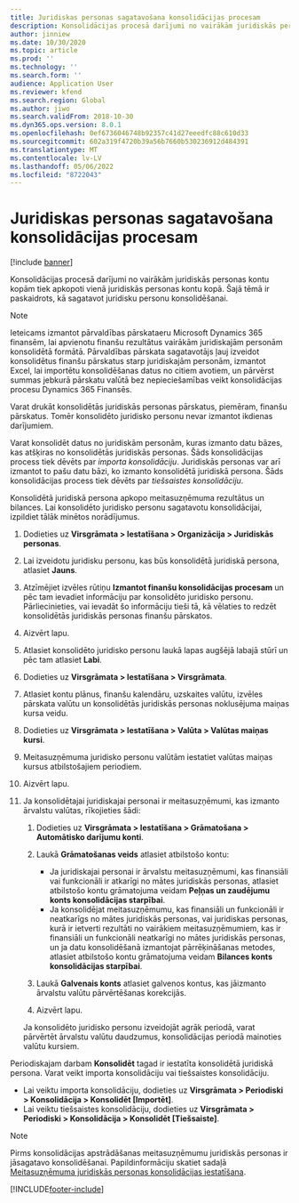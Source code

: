 ```yaml
---
title: Juridiskas personas sagatavošana konsolidācijas procesam
description: Konsolidācijas procesā darījumi no vairākām juridiskās personas kontu kopām tiek apkopoti vienā juridiskās personas kontu kopā. Šajā tēmā ir paskaidrots, kā sagatavot juridisku personu konsolidēšanai.
author: jinniew
ms.date: 10/30/2020
ms.topic: article
ms.prod: ''
ms.technology: ''
ms.search.form: ''
audience: Application User
ms.reviewer: kfend
ms.search.region: Global
ms.author: jiwo
ms.search.validFrom: 2018-10-30
ms.dyn365.ops.version: 8.0.1
ms.openlocfilehash: 0ef6736046748b92357c41d27eeedfc88c610d33
ms.sourcegitcommit: 602a319f4720b39a56b7660b530236912d484391
ms.translationtype: MT
ms.contentlocale: lv-LV
ms.lasthandoff: 05/06/2022
ms.locfileid: "8722043"
---
```

# <a name="prepare-a-legal-entity-for-the-consolidation-process"></a>Juridiskas personas sagatavošana konsolidācijas procesam

[!include [banner](../includes/banner.md)]

Konsolidācijas procesā darījumi no vairākām juridiskās personas kontu kopām tiek apkopoti vienā juridiskās personas kontu kopā. Šajā tēmā ir paskaidrots, kā sagatavot juridisku personu konsolidēšanai.

> [!NOTE]
> Ieteicams izmantot pārvaldības pārskataeru Microsoft Dynamics 365 finansēm, lai apvienotu finanšu rezultātus vairākām juridiskajām personām konsolidētā formātā. Pārvaldības pārskata sagatavotājs ļauj izveidot konsolidētus finanšu pārskatus starp juridiskajām personām, izmantot Excel, lai importētu konsolidēšanas datus no citiem avotiem, un pārvērst summas jebkurā pārskatu valūtā bez nepieciešamības veikt konsolidācijas procesu Dynamics 365 Finansēs.

Varat drukāt konsolidētās juridiskās personas pārskatus, piemēram, finanšu pārskatus. Tomēr konsolidēto juridisko personu nevar izmantot ikdienas darījumiem.

Varat konsolidēt datus no juridiskām personām, kuras izmanto datu bāzes, kas atšķiras no konsolidētās juridiskās personas. Šāds konsolidācijas process tiek dēvēts par *importa konsolidāciju*. Juridiskās personas var arī izmantot to pašu datu bāzi, ko izmanto konsolidētā juridiskā persona. Šāds konsolidācijas process tiek dēvēts par *tiešsaistes konsolidāciju*.

Konsolidētā juridiskā persona apkopo meitasuzņēmuma rezultātus un bilances. Lai konsolidēto juridisko personu sagatavotu konsolidācijai, izpildiet tālāk minētos norādījumus.

1. Dodieties uz **Virsgrāmata \> Iestatīšana \> Organizācija \> Juridiskās personas**.
2. Lai izveidotu juridisku personu, kas būs konsolidētā juridiskā persona, atlasiet **Jauns**.
3. Atzīmējiet izvēles rūtiņu **Izmantot finanšu konsolidācijas procesam** un pēc tam ievadiet informāciju par konsolidēto juridisko personu. Pārliecinieties, vai ievadāt šo informāciju tieši tā, kā vēlaties to redzēt konsolidētās juridiskās personas finanšu pārskatos.
4. Aizvērt lapu.
5. Atlasiet konsolidēto juridisko personu laukā lapas augšējā labajā stūrī un pēc tam atlasiet **Labi**.
6. Dodieties uz **Virsgrāmata \> Iestatīšana \> Virsgrāmata**.
7. Atlasiet kontu plānus, finanšu kalendāru, uzskaites valūtu, izvēles pārskata valūtu un konsolidētās juridiskās personas noklusējuma maiņas kursa veidu. 
8. Dodieties uz **Virsgrāmata \> Iestatīšana \> Valūta \> Valūtas maiņas kursi**.
9. Meitasuzņēmuma juridisko personu valūtām iestatiet valūtas maiņas kursus atbilstošajiem periodiem.
10. Aizvērt lapu.
11. Ja konsolidētajai juridiskajai personai ir meitasuzņēmumi, kas izmanto ārvalstu valūtas, rīkojieties šādi:

    1. Dodieties uz **Virsgrāmata \> Iestatīšana \> Grāmatošana \> Automātisko darījumu konti**.
    2. Laukā **Grāmatošanas veids** atlasiet atbilstošo kontu:

        - Ja juridiskajai personai ir ārvalstu meitasuzņēmumi, kas finansiāli vai funkcionāli ir atkarīgi no mātes juridiskās personas, atlasiet atbilstošo kontu grāmatojuma veidam **Peļņas un zaudējumu konts konsolidācijas starpībai**.
        - Ja konsolidējat meitasuzņēmumu, kas finansiāli un funkcionāli ir neatkarīgs no mātes juridiskās personas, vai juridiskas personas, kurā ir ietverti rezultāti no vairākiem meitasuzņēmumiem, kas ir finansiāli un funkcionāli neatkarīgi no mātes juridiskās personas, un ja datu konsolidēšanā izmantojat pārrēķināšanas metodes, atlasiet atbilstošo kontu grāmatojuma veidam **Bilances konts konsolidācijas starpībai**.

    3. Laukā **Galvenais konts** atlasiet galvenos kontus, kas jāizmanto ārvalstu valūtu pārvērtēšanas korekcijās.
    4. Aizvērt lapu.

    Ja konsolidēto juridisko personu izveidojāt agrāk periodā, varat pārvērtēt ārvalstu valūtu daudzumus, konsolidācijas periodā mainoties valūtu kursiem.

Periodiskajam darbam **Konsolidēt** tagad ir iestatīta konsolidētā juridiskā persona. Varat veikt importa konsolidāciju vai tiešsaistes konsolidāciju.

- Lai veiktu importa konsolidāciju, dodieties uz **Virsgrāmata \> Periodiski \> Konsolidācija \> Konsolidēt \[Importēt\]**.
- Lai veiktu tiešsaistes konsolidāciju, dodieties uz **Virsgrāmata \> Periodiski \> Konsolidācija \> Konsolidēt \[Tiešsaiste\]**.

> [!NOTE]
> Pirms konsolidācijas apstrādāšanas meitasuzņēmumu juridiskās personas ir jāsagatavo konsolidēšanai. Papildinformāciju skatiet sadaļā [Meitasuzņēmuma juridiskās personas konsolidācijas iestatīšana](set-up-subsidiary-company-for-consolidation.md).


[!INCLUDE[footer-include](../../includes/footer-banner.md)]
